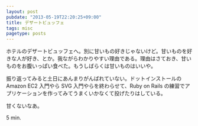 ```yaml
---
layout: post
pubdate: "2013-05-19T22:20:25+09:00"
title: デザートビュッフェ
tags: misc
pagetype: posts
---
```

ホテルのデザートビュッフェへ。別に甘いもの好きじゃないけど。甘いものを好きな人が好き、とか。我ながらわかりやすい理由である。理由はさておき、甘いものをお腹いっぱい食べた。もうしばらくは甘いものはいいや。

振り返ってみると土日にあんまりがんばれていない。ドットインストールの Amazon EC2 入門やら SVG 入門やらを終わらせて、Ruby on Rails の練習でアプリケーションを作ってみてうまくいかなくて投げたりはしている。

甘くないなあ。

5 min.
